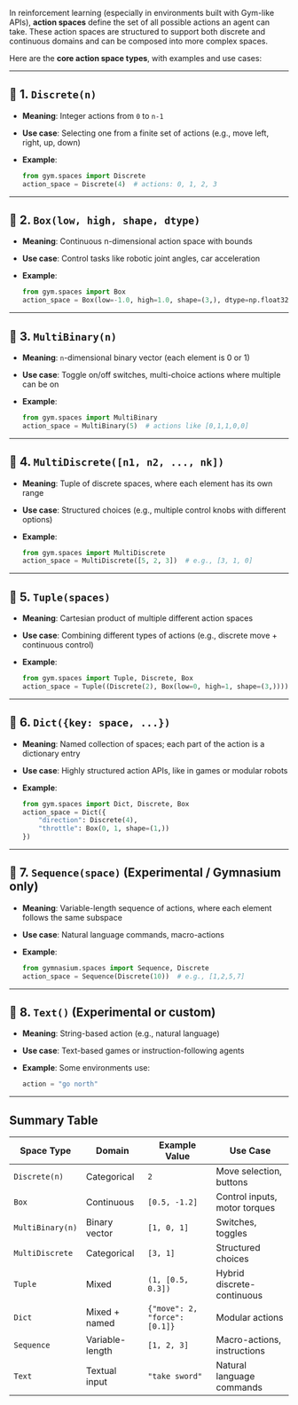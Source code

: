 In reinforcement learning (especially in environments built with Gym-like APIs), **action spaces** define the set of all possible actions an agent can take. These action spaces are structured to support both discrete and continuous domains and can be composed into more complex spaces.

Here are the **core action space types**, with examples and use cases:

---

## 🔹 1. `Discrete(n)`

* **Meaning**: Integer actions from `0` to `n-1`
* **Use case**: Selecting one from a finite set of actions (e.g., move left, right, up, down)
* **Example**:

  ```python
  from gym.spaces import Discrete
  action_space = Discrete(4)  # actions: 0, 1, 2, 3
  ```

---

## 🔹 2. `Box(low, high, shape, dtype)`

* **Meaning**: Continuous n-dimensional action space with bounds
* **Use case**: Control tasks like robotic joint angles, car acceleration
* **Example**:

  ```python
  from gym.spaces import Box
  action_space = Box(low=-1.0, high=1.0, shape=(3,), dtype=np.float32)
  ```

---

## 🔹 3. `MultiBinary(n)`

* **Meaning**: `n`-dimensional binary vector (each element is 0 or 1)
* **Use case**: Toggle on/off switches, multi-choice actions where multiple can be on
* **Example**:

  ```python
  from gym.spaces import MultiBinary
  action_space = MultiBinary(5)  # actions like [0,1,1,0,0]
  ```

---

## 🔹 4. `MultiDiscrete([n1, n2, ..., nk])`

* **Meaning**: Tuple of discrete spaces, where each element has its own range
* **Use case**: Structured choices (e.g., multiple control knobs with different options)
* **Example**:

  ```python
  from gym.spaces import MultiDiscrete
  action_space = MultiDiscrete([5, 2, 3])  # e.g., [3, 1, 0]
  ```

---

## 🔹 5. `Tuple(spaces)`

* **Meaning**: Cartesian product of multiple different action spaces
* **Use case**: Combining different types of actions (e.g., discrete move + continuous control)
* **Example**:

  ```python
  from gym.spaces import Tuple, Discrete, Box
  action_space = Tuple((Discrete(2), Box(low=0, high=1, shape=(3,))))
  ```

---

## 🔹 6. `Dict({key: space, ...})`

* **Meaning**: Named collection of spaces; each part of the action is a dictionary entry
* **Use case**: Highly structured action APIs, like in games or modular robots
* **Example**:

  ```python
  from gym.spaces import Dict, Discrete, Box
  action_space = Dict({
      "direction": Discrete(4),
      "throttle": Box(0, 1, shape=(1,))
  })
  ```

---

## 🔹 7. `Sequence(space)` (Experimental / Gymnasium only)

* **Meaning**: Variable-length sequence of actions, where each element follows the same subspace
* **Use case**: Natural language commands, macro-actions
* **Example**:

  ```python
  from gymnasium.spaces import Sequence, Discrete
  action_space = Sequence(Discrete(10))  # e.g., [1,2,5,7]
  ```

---

## 🔹 8. `Text()` (Experimental or custom)

* **Meaning**: String-based action (e.g., natural language)
* **Use case**: Text-based games or instruction-following agents
* **Example**:
  Some environments use:

  ```python
  action = "go north"
  ```

---

## Summary Table

| Space Type       | Domain          | Example Value                 | Use Case                      |
| ---------------- | --------------- | ----------------------------- | ----------------------------- |
| `Discrete(n)`    | Categorical     | `2`                           | Move selection, buttons       |
| `Box`            | Continuous      | `[0.5, -1.2]`                 | Control inputs, motor torques |
| `MultiBinary(n)` | Binary vector   | `[1, 0, 1]`                   | Switches, toggles             |
| `MultiDiscrete`  | Categorical     | `[3, 1]`                      | Structured choices            |
| `Tuple`          | Mixed           | `(1, [0.5, 0.3])`             | Hybrid discrete-continuous    |
| `Dict`           | Mixed + named   | `{"move": 2, "force": [0.1]}` | Modular actions               |
| `Sequence`       | Variable-length | `[1, 2, 3]`                   | Macro-actions, instructions   |
| `Text`           | Textual input   | `"take sword"`                | Natural language commands     |
